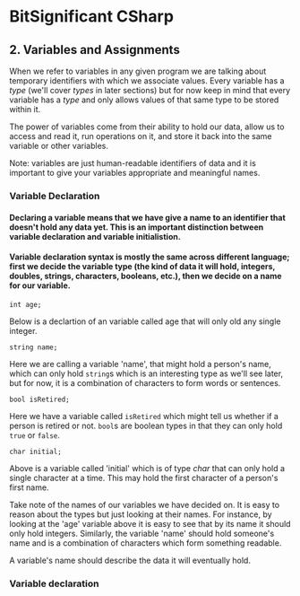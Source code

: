 # BitSignificant CSharp

## 2. Variables and Assignments

When we refer to variables in any given program we are talking about temporary identifiers with which we associate values. Every variable has a _type_ (we'll cover _types_ in later sections) but for now keep in mind that every variable has a _type_ and only allows values of that same type to be stored within it.

The power of variables come from their ability to hold our data, allow us to access and read it, run operations on it, and store it back into the same variable or other variables.

Note: variables are just human-readable identifiers of data and it is important to give your variables appropriate and meaningful names.

### Variable Declaration
#### Declaring a variable means that we have give a name to an identifier that doesn't hold any data yet. This is an important distinction between variable declaration and variable initialistion. 

#### Variable declaration syntax is mostly the same across different language; first we decide the variable type (the kind of data it will hold, integers, doubles, strings, characters, booleans, etc.), then we decide on a name for our variable.

```
int age;
```  
Below is a declartion of an variable called age that will only old any single integer.  
  
```
string name;
```  
Here we are calling a variable 'name', that might hold a person's name, which can only hold `string`s which is an interesting type as we'll see later, but for now, it is a combination of characters to form words or sentences.  
  
```
bool isRetired;
```  
Here we have a variable called `isRetired` which might tell us whether if a person is retired or not. `bool`s are boolean types in that they can only hold `true` or `false`.
  
```
char initial;
```  
Above is a variable called 'initial' which is of type _char_ that can only hold a single character at a time. This may hold the first character of a person's first name.  
  
Take note of the names of our variables we have decided on. It is easy to reason about the types but just looking at their names. For instance, by looking at the 'age' variable above it is easy to see that by its name it should only hold integers. Similarly, the variable 'name' should hold someone's name and is a combination of characters which form something readable. 

A variable's name should describe the data it will eventually hold.

### Variable declaration

